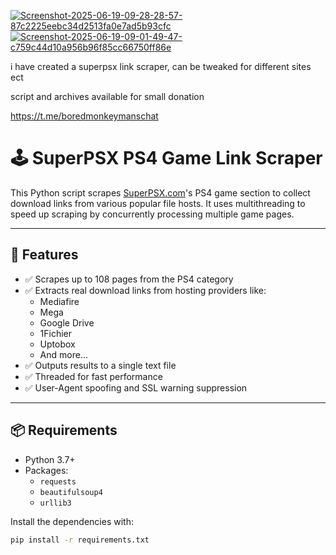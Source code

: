 <a href="https://ibb.co/kgFpb613"><img src="https://i.ibb.co/ccdPfXLb/Screenshot-2025-06-19-09-28-28-57-87c2225eebc34d2513fa0e7ad5b93cfc.jpg" alt="Screenshot-2025-06-19-09-28-28-57-87c2225eebc34d2513fa0e7ad5b93cfc" border="0"></a>
<a href="https://ibb.co/YF9CybjC"><img src="https://i.ibb.co/gL12P6g2/Screenshot-2025-06-19-09-01-49-47-c759c44d10a956b96f85cc66750ff86e.jpg" alt="Screenshot-2025-06-19-09-01-49-47-c759c44d10a956b96f85cc66750ff86e" border="0"></a>

i have created a superpsx link scraper, can be tweaked for different sites ect

script and archives available for small donation

https://t.me/boredmonkeymanschat

# 🕹️ SuperPSX PS4 Game Link Scraper

This Python script scrapes [SuperPSX.com](https://www.superpsx.com)'s PS4 game section to collect download links from various popular file hosts. It uses multithreading to speed up scraping by concurrently processing multiple game pages.

---

## 🚀 Features

- ✅ Scrapes up to 108 pages from the PS4 category
- ✅ Extracts real download links from hosting providers like:
  - Mediafire
  - Mega
  - Google Drive
  - 1Fichier
  - Uptobox
  - And more...
- ✅ Outputs results to a single text file
- ✅ Threaded for fast performance
- ✅ User-Agent spoofing and SSL warning suppression

---

## 📦 Requirements

- Python 3.7+
- Packages:
  - `requests`
  - `beautifulsoup4`
  - `urllib3`

Install the dependencies with:

```bash
pip install -r requirements.txt
